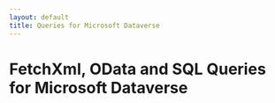 ```yaml
---
layout: default
title: Queries for Microsoft Dataverse
---
```


# FetchXml, OData and SQL Queries for Microsoft Dataverse
